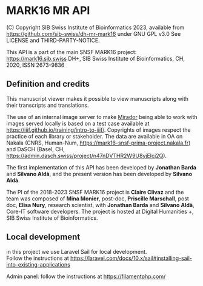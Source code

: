 # MARK16 MR API

(C) Copyright SIB Swiss Institute of Bioinformatics 2023, available from https://github.com/sib-swiss/dh-mr-mark16 under GNU GPL v3.0 See LICENSE and THIRD-PARTY-NOTICE.

This API is a part of the main SNSF MARK16 project: https://mark16.sib.swiss
DH+, SIB Swiss Institute of Bioinformatics, CH, 2020, ISSN 2673-9836

<!-- [TOC] -->
<!-- {:toc} -->
<!-- The winning format is below -->

## Definition and credits

This manuscript viewer makes it possible to view manuscripts along with their transcripts and translations.

The use of an internal image server to make [Mirador](https://projectmirador.org/) being able to work with images served locally is based on a test case available at https://iiif.github.io/training/intro-to-iiif/. Copyrights of images respect the practice of each library or stakeholder. The data are available in OA on Nakala (CNRS, Human-Num, https://mark16-snsf-prima-project.nakala.fr) and DaSCH (Basel, CH, https://admin.dasch.swiss/project/n47nDVTHR2W9U8yjEIcj2Q).

The first implementation of this API has been developed by **Jonathan Barda** and **Silvano Aldà**, and the present version has been developed by **Silvano Aldà**.

The PI of the 2018-2023 SNSF MARK16 project is **Claire Clivaz** and the team was composed of **Mina Monier**, post-doc, **Priscille Marschall**, post doc, **Elisa Nury**, research scientist, with **Jonathan Barda** and **Silvano Aldà**, Core-IT software developers. The project is hosted at Digital Humanities +, SIB Swiss Institute of Bioinformatics.

## Local development

in this project we use Laravel Sail for local development.  
Follow the instructions at https://laravel.com/docs/10.x/sail#installing-sail-into-existing-applications

Admin panel: follow the instructions at https://filamentphp.com/
